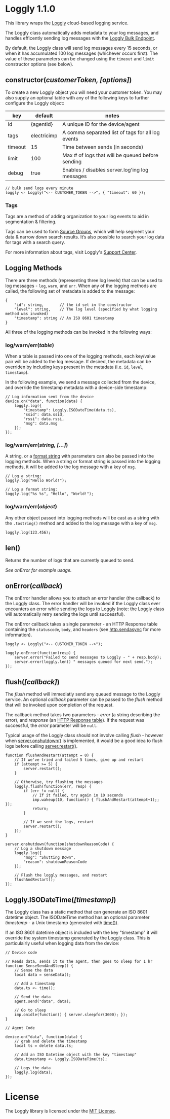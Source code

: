 # Loggly 1.1.0

This library wraps the [Loggly](http://www.loggly.com) cloud-based logging service.

The Loggly class automatically adds metadata to your log messages, and handles efficently sending log messages with the [Loggly Bulk Endpoint](https://www.loggly.com/docs/http-bulk-endpoint/).

By default, the Loggly class will send log messages every 15 seconds, or when it has accumulated 100 log messages (whichever occurs first). The value of these parameters can be changed using the `timeout` and `limit` constructor options (see below).

## constructor(*customerToken, [options]*)
To create a new Loggly object you will need your customer token. You may also supply an optional table with any of the following keys to further configure the Loggly object:

| key     | default     | notes                                             |
| ------- | ----------- | ------------------------------------------------- |
| id      | {agentId}   | A unique ID for the device/agent                  |
| tags    | electricimp | A comma separated list of tags for all log events |
| timeout | 15          | Time between sends (in seconds)                   |
| limit   | 100         | Max # of logs that will be queued before sending  |
| debug   | true        | Enables / disables server.log'ing log messages    |

```squirrel
// bulk send logs every minute
loggly <- Loggly("<-- CUSTOMER_TOKEN -->", { "timeout": 60 });
```

### Tags

Tags are a method of adding organization to your log events to aid in segmentation & filtering.

Tags can be used to form [Source Groups](https://www.loggly.com/docs/source-groups/), which will help segment your data & narrow down search results. It’s also possible to search your log data for tags with a search query.

For more information about tags, visit Loggly's [Support Center](https://www.loggly.com/docs/tags/).

## Logging Methods

There are three methods (representing three log levels) that can be used to log messages - `log`, `warn`, and `err`. When any of the logging methods are called, the following set of metadata is added to the message:

```squirrel
{
    "id": string,       // the id set in the constructor
    "level": string,    // The log level (specified by what logging method was invoked)
    "timestamp": string // An ISO 8601 timestamp
}
```

All three of the logging methods can be invoked in the following ways:

### log/warn/err(*table*)

When a table is passed into one of the logging methods, each key/value pair will be added to the log message. If desired, the metadata can be overriden by including keys present in the metadata (i.e. `id`, `level`, `timestamp`).

In the following example, we send a message collected from the device, and override the timestamp metadata with a device-side timestamp:

```squirrel
// Log information sent from the device
device.on("data", function(data) {
    loggly.log({
        "timestamp": Loggly.ISODateTime(data.ts),
        "ssid": data.ssid,
        "rssi": data.rssi,
        "msg": data.msg
    });
});
```

### log/warn/err(*string, [...]*)

A string, or a [format string](https://electricimp.com/docs/squirrel/string/format/) with parameters can also be passed into the logging methods. When a string or format string is passed into the logging methods, it will be added to the log message with a key of `msg`.

```squirrel
// Log a string:
loggly.log("Hello World!");

// Log a format string:
loggly.log("%s %s", "Hello", "World!");
```

### log/warn/err(*object*)

Any other object passed into logging methods will be cast as a string with the `.tostring()` method and added to the log message with a key of `msg`.

```squirrel
loggly.log(123.456);
```

## len()

Returns the number of logs that are currently queued to send.

*See onError for example usage.*

## onError(*callback*)

The onError handler allows you to attach an error handler (the callback) to the Loggly class. The error handler will be invoked if the Loggly class ever encounters an error while sending the logs to Loggly (note: the Loggly class will automatically retry sending the logs until successful).

The onError callback takes a single parameter - an HTTP Response table containing the `statuscode`, `body`, and `headers` (see [http.sendasync](https://electricimp.com/docs/api/httprequest/sendasync/) for more information).

```squirrel
loggly <- Loggly("<-- CUSTOMER_TOKEN -->");

loggly.onError(function(resp) {
    server.error("Failed to send messages to Loggly - " + resp.body);
    server.error(loggly.len() " messages queued for next send.");
});
```

## flush(*[callback]*)

The *flush* method will immediatly send any queued message to the Loggly service. An optional *callback* parameter can be passed to the *flush* method that will be invoked upon completion of the request.

The callback method takes two parameters - *error* (a string describing the error), and *response* (an [HTTP Response table](https://electricimp.com/docs/api/httprequest/sendasync/)). If the request was successful, the *error* parameter will be `null`.

Typical usage of the Loggly class should not involve calling *flush* - however when [server.onshutdown()](https://electricimp.com/docs/api/server/onshutdown/) is implemented, it would be a good idea to flush logs before calling [server.restart()](https://electricimp.com/docs/api/server/restart/).

```squirrel
function flushAndRestart(attempt = 0) {
    // If we've tried and failed 5 times, give up and restart
    if (attempt >= 5) {
        server.restart();
    }

    // Otherwise, try flushing the messages
    loggly.flush(function(err, resp) {
        if (err != null) {
            // If it failed, try again in 10 seconds
            imp.wakeup(10, function() { flushAndRestart(attempt+1);; });
            return;
        }

        // If we sent the logs, restart
        server.restart();
    });
}

server.onshutdown(function(shutdownReasonCode) {
    // Log a shutdown message
    loggly.log({
        "msg": "Shutting Down",
        "reason": shutdownReasonCode
    });

    // Flush the loggly messages, and restart
    flushAndRestart();
});
```

## Loggly.ISODateTime(*[timestamp]*)

The Loggly class has a static method that can generate an ISO 8601 datetime object. The ISODateTime method has an optional parameter *timestamp* - a Unix timestamp (generated with [time()](https://electricimp.com/docs/squirrel/system/time/)).

If an ISO 8601 datetime object is included with the key "timestamp" it will override the system timestamp generated by the Loggly class. This is particulairly useful when logging data from the device:

```squirrel
// Device code

// Reads data, sends it to the agent, then goes to sleep for 1 hr
function SenseSendAndSleep() {
    // Sense the data
    local data = senseData();

    // Add a timestamp
    data.ts <- time();

    // Send the data
    agent.send("data", data);

    // Go to sleep
    imp.onidle(function() { server.sleepfor(3600); });
}
```

```squirrel
// Agent Code

device.on("data", function(data) {
    // grab and delete the timestamp
    local ts = delete data.ts;

    // Add an ISO Datetime object with the key "timestamp"
    data.timestamp <- Loggly.ISODateTime(ts);

    // Logs the data
    loggly.log(data);
});
```

# License

The Loggly library is licensed under the [MIT License](./LICENSE).
